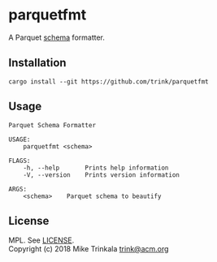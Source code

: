 # parquetfmt

A Parquet [schema](https://github.com/apache/parquet-format/blob/master/LogicalTypes.md) formatter.


## Installation

```
cargo install --git https://github.com/trink/parquetfmt
```

## Usage

```
Parquet Schema Formatter

USAGE:
    parquetfmt <schema>

FLAGS:
    -h, --help       Prints help information
    -V, --version    Prints version information

ARGS:
    <schema>    Parquet schema to beautify

```

## License

MPL. See [LICENSE](LICENSE).  
Copyright (c) 2018 Mike Trinkala <trink@acm.org>

